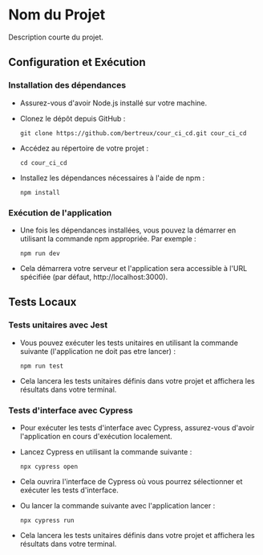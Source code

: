 # Nom du Projet

Description courte du projet.

## Configuration et Exécution

### Installation des dépendances

- Assurez-vous d'avoir Node.js installé sur votre machine.
- Clonez le dépôt depuis GitHub :

   ```
   git clone https://github.com/bertreux/cour_ci_cd.git cour_ci_cd
   ```

- Accédez au répertoire de votre projet :

   ```
   cd cour_ci_cd
   ```

- Installez les dépendances nécessaires à l'aide de npm :

   ```
   npm install
   ```

### Exécution de l'application

- Une fois les dépendances installées, vous pouvez la démarrer en utilisant la commande npm appropriée. Par exemple :

   ```
   npm run dev
   ```

- Cela démarrera votre serveur et l'application sera accessible à l'URL spécifiée (par défaut, http://localhost:3000).

## Tests Locaux

### Tests unitaires avec Jest

- Vous pouvez exécuter les tests unitaires en utilisant la commande suivante (l'application ne doit pas etre lancer) :

   ```
   npm run test
   ```

- Cela lancera les tests unitaires définis dans votre projet et affichera les résultats dans votre terminal.

### Tests d'interface avec Cypress

- Pour exécuter les tests d'interface avec Cypress, assurez-vous d'avoir l'application en cours d'exécution localement.
- Lancez Cypress en utilisant la commande suivante :

   ```
   npx cypress open
   ```

- Cela ouvrira l'interface de Cypress où vous pourrez sélectionner et exécuter les tests d'interface.
- Ou lancer la commande suivante avec l'application lancer :

   ```
   npx cypress run
   ```

- Cela lancera les tests unitaires définis dans votre projet et affichera les résultats dans votre terminal.